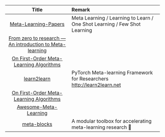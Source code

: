 | Title | Remark |
| :----: | :---- |
| [Meta-Learning-Papers](https://github.com/floodsung/Meta-Learning-Papers)|Meta Learning / Learning to Learn / One Shot Learning / Few Shot Learning|
|[From zero to research — An introduction to Meta-learning](https://medium.com/huggingface/from-zero-to-research-an-introduction-to-meta-learning-8e16e677f78a)|
|[On First-Order Meta-Learning Algorithms](https://github.com/openai/supervised-reptile)|
|[learn2learn](https://github.com/learnables/learn2learn)|PyTorch Meta-learning Framework for Researchers http://learn2learn.net|
|[On First-Order Meta-Learning Algorithms](https://github.com/openai/supervised-reptile)|
|[Awesome-Meta-Learning](https://github.com/sudharsan13296/Awesome-Meta-Learning)|
|[meta-blocks](https://github.com/alshedivat/meta-blocks)|A modular toolbox for accelerating meta-learning research 🚀|


